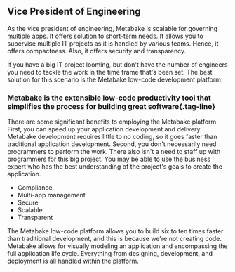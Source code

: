 ## Vice President of Engineering

As the vice president of engineering, Metabake is scalable for governing multiple apps. It offers solution to short-term needs. It allows you to supervise multiple IT projects as it is handled by various teams. Hence, it offers compactness. Also, it offers security and transparency.

If you have a big IT project looming, but don't have the number of engineers you need to tackle the work in the time frame that's been set. The best solution for this scenario is the Metabake low-code development platform.

### Metabake is the extensible low-code productivity tool that simplifies the process for building great software{.tag-line}

There are some significant benefits to employing the Metabake platform. First, you can speed up your application development and delivery. Metabake development requires little to no coding, so it goes faster than traditional application development. Second, you don't necessarily need programmers to perform the work. There also isn't a need to staff up with programmers for this big project. You may be able to use the business expert who has the best understanding of the project's goals to create the application.

* Compliance
* Multi-app management
* Secure
* Scalable
* Transparent

The Metabake low-code platform allows you to build six to ten times faster than traditional development, and this is because we're not creating code. Metabake allows for visually modeling an application and encompassing the full application life cycle. Everything from designing, development, and deployment is all handled within the platform.